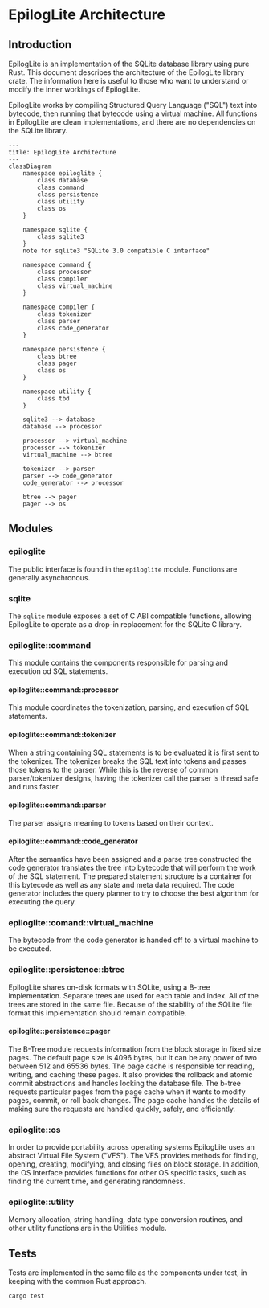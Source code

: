 # EpilogLite Architecture

## Introduction

EpilogLite is an implementation of the SQLite database library using pure Rust. This document describes the architecture of the EpilogLite library crate. The information here is useful to those who want to understand or modify the inner workings of EpilogLite.

EpilogLite works by compiling Structured Query Language ("SQL") text into bytecode, then running that bytecode using a virtual machine. All functions in EpilogLite are clean implementations, and there are no dependencies on the SQLite library.

```mermaid
---
title: EpilogLite Architecture
---
classDiagram
	namespace epiloglite {
		class database
		class command
		class persistence
		class utility
		class os
	}

	namespace sqlite {
		class sqlite3
	}
	note for sqlite3 "SQLite 3.0 compatible C interface"

	namespace command {
		class processor
		class compiler
		class virtual_machine
	}

	namespace compiler {
		class tokenizer
		class parser
		class code_generator
	}

	namespace persistence {
		class btree
		class pager
		class os
	}

	namespace utility {
		class tbd
	}

	sqlite3 --> database
	database --> processor
	
	processor --> virtual_machine
	processor --> tokenizer
	virtual_machine --> btree

	tokenizer --> parser
	parser --> code_generator
	code_generator --> processor

	btree --> pager
	pager --> os
```

## Modules

### epiloglite

The public interface is found in the `epiloglite` module. Functions are generally asynchronous. 

### sqlite

The `sqlite` module exposes a set of C ABI compatible functions, allowing EpilogLite to operate as a drop-in replacement for the SQLite C library.

### epiloglite::command

This module contains the components responsible for parsing and execution od SQL statements.

#### epiloglite::command::processor

This module coordinates the tokenization, parsing, and execution of SQL statements. 

#### epiloglite::command::tokenizer

When a string containing SQL statements is to be evaluated it is first sent to the tokenizer. The tokenizer breaks the SQL text into tokens and passes those tokens to the parser. While this is the reverse of common parser/tokenizer designs, having the tokenizer call the parser is thread safe and runs faster.

#### epiloglite::command::parser

The parser assigns meaning to tokens based on their context.

#### epiloglite::command::code_generator

After the semantics have been assigned and a parse tree constructed the code generator translates the tree into bytecode that will perform the work of the SQL statement. The prepared statement structure is a container for this bytecode as well as any state and meta data required. The code generator includes the query planner to try to choose the best algorithm for executing the query.

### epiloglite::comand::virtual_machine

The bytecode from the code generator is handed off to a virtual machine to be executed. 

### epiloglite::persistence::btree

EpilogLite shares on-disk formats with SQLite, using a B-tree implementation. Separate trees are used for each table and index. All of the trees are stored in the same file. Because of the stability of the SQLite file format this implementation should remain compatible.

#### epiloglite::persistence::pager

The B-Tree module requests information from the block storage in fixed size pages. The default page size is 4096 bytes, but it can be any power of two between 512 and 65536 bytes. The page cache is responsible for reading, writing, and caching these pages. It also provides the rollback and atomic commit abstractions and handles locking the database file. The b-tree requests particular pages from the page cache when it wants to modify pages, commit, or roll back changes. The page cache handles the details of making sure the requests are handled quickly, safely, and efficiently.

### epiloglite::os

In order to provide portability across operating systems EpilogLite uses an abstract Virtual File System ("VFS"). The VFS provides methods for finding, opening, creating, modifying, and closing files on block storage. In addition, the OS Interface provides functions for other OS specific tasks, such as finding the current time, and generating randomness. 

### epiloglite::utility

Memory allocation, string handling, data type conversion routines, and other utility functions are in the Utilities module. 

## Tests

Tests are implemented in the same file as the components under test, in keeping with the common Rust approach.

```rust
cargo test
```